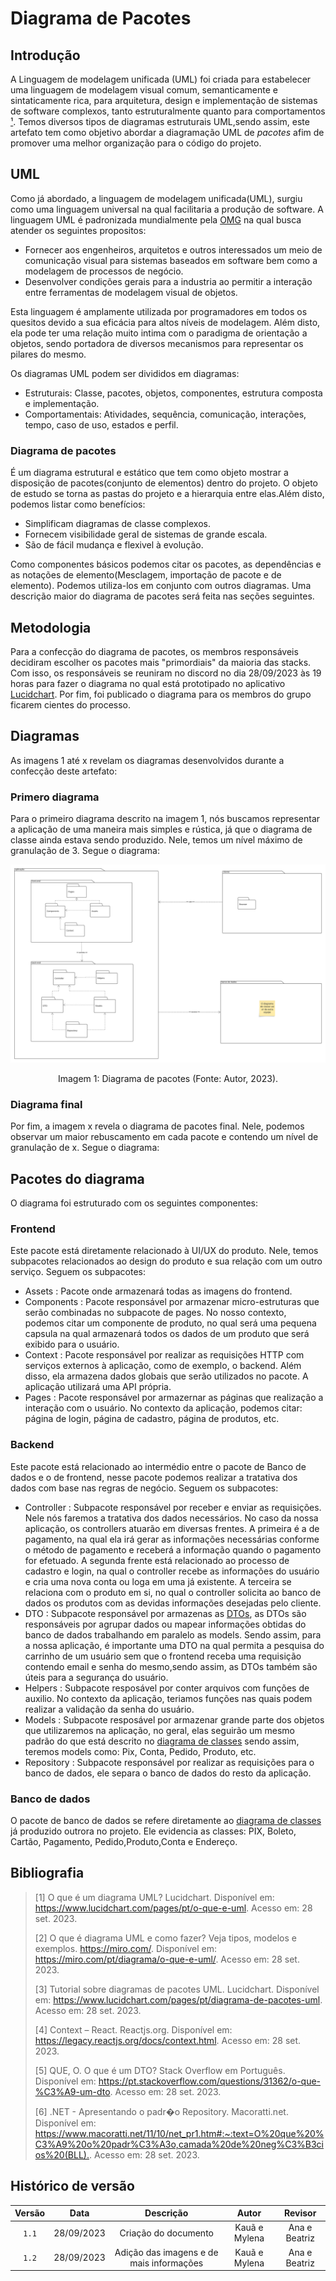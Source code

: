 # Diagrama de Pacotes

## Introdução

A Linguagem de modelagem unificada (UML) foi criada para estabelecer uma linguagem de modelagem visual comum, semanticamente e sintaticamente rica, para arquitetura, design e implementação de sistemas de software complexos, tanto estruturalmente quanto para comportamentos [¹](#ancora1). Temos diversos tipos de diagramas estruturais UML,sendo assim, este artefato tem como objetivo abordar a diagramação UML de _pacotes_ afim de promover uma melhor organização para o código do projeto.

## UML

Como já abordado, a linguagem de modelagem unificada(UML), surgiu como uma linguagem universal na qual facilitaria a produção de software. A linguagem UML é padronizada mundialmente pela [OMG](https://www.omg.org/) na qual busca atender os seguintes propositos:

- Fornecer aos engenheiros, arquitetos e outros interessados um meio de comunicação visual para sistemas baseados em software bem como a modelagem de processos de negócio.
- Desenvolver condições gerais para a industria ao permitir a interação entre ferramentas de modelagem visual de objetos.

Esta linguagem é amplamente utilizada por programadores em todos os quesitos devido a sua eficácia para altos níveis de modelagem. Além disto, ela pode ter uma relação muito intima com o paradigma de orientação a objetos, sendo portadora de diversos mecanismos para representar os pilares do mesmo.</br>

Os diagramas UML podem ser divididos em diagramas:

- Estruturais: Classe, pacotes, objetos, componentes, estrutura composta e implementação.
- Comportamentais: Atividades, sequência, comunicação, interações, tempo, caso de uso, estados e perfil.

### Diagrama de pacotes

É um diagrama estrutural e estático que tem como objeto mostrar a disposição de pacotes(conjunto de elementos) dentro do projeto. O objeto de estudo se torna as pastas do projeto e a hierarquia entre elas.Além disto, podemos listar como benefícios:

- Simplificam diagramas de classe complexos.
- Fornecem visibilidade geral de sistemas de grande escala.
- São de fácil mudança e flexivel à evolução.

Como componentes básicos podemos citar os pacotes, as dependências e as notações de elemento(Mesclagem, importação de pacote e de elemento). Podemos utiliza-los em conjunto com outros diagramas. Uma descrição maior do diagrama de pacotes será feita nas seções seguintes.

## Metodologia

Para a confecção do diagrama de pacotes, os membros responsáveis decidiram escolher os pacotes mais "primordiais" da maioria das stacks. Com isso, os responsáveis se reuniram no discord no dia 28/09/2023 às 19 horas para fazer o diagrama no qual está prototipado no aplicativo [Lucidchart](https://lucid.app/lucidchart/c7aff09a-0b81-479f-8555-5c3e10507aa4/edit?viewport_loc=-11%2C-11%2C1480%2C641%2C0_0&invitationId=inv_8f25f8f6-e5ef-4a74-a75a-2f49625b6949). Por fim, foi publicado o diagrama para os membros do grupo ficarem cientes do processo.

## Diagramas

As imagens 1 até x revelam os diagramas desenvolvidos durante a confecção deste artefato:

### Primero diagrama

Para o primeiro diagrama descrito na imagem 1, nós buscamos representar a aplicação de uma maneira mais simples e rústica, já que o diagrama de classe ainda estava sendo produzido. Nele, temos um nível máximo de granulação de 3. Segue o diagrama:

<center>
    <img src="Diagrama de pacotes.png"/>
    <p> Imagem 1: Diagrama de pacotes (Fonte: Autor, 2023).</a></p> 
</center>

### Diagrama final

Por fim, a imagem x revela o diagrama de pacotes final. Nele, podemos observar um maior rebuscamento em cada pacote e contendo um nível de granulação de x. Segue o diagrama:

## Pacotes do diagrama

O diagrama foi estruturado com os seguintes componentes:

### Frontend

Este pacote está diretamente relacionado à UI/UX do produto. Nele, temos subpacotes relacionados ao design do produto e sua relação com um outro serviço. Seguem os subpacotes:

- Assets : Pacote onde armazenará todas as imagens do frontend.
- Components : Pacote responsável por armazenar micro-estruturas que serão combinadas no subpacote de pages. No nosso contexto, podemos citar um componente de produto, no qual será uma pequena capsula na qual armazenará todos os dados de um produto que será exibido para o usuário.
- Context : Pacote responsável por realizar as requisições HTTP com serviços externos à aplicação, como de exemplo, o backend. Além disso, ela armazena dados globais que serão utilizados no pacote. A aplicação utilizará uma API própria.
- Pages : Pacote responsável por armazernar as páginas que realização a interação com o usuário. No contexto da aplicação, podemos citar: página de login, página de cadastro, página de produtos, etc.

### Backend

Este pacote está relacionado ao intermédio entre o pacote de Banco de dados e o de frontend, nesse pacote podemos realizar a tratativa dos dados com base nas regras de negócio. Seguem os subpacotes:

- Controller : Subpacote responsável por receber e enviar as requisições. Nele nós faremos a tratativa dos dados necessários. No caso da nossa aplicação, os controllers atuarão em diversas frentes. A primeira é a de pagamento, na qual ela irá gerar as informações necessárias conforme o método de pagamento e receberá a informação quando o pagamento for efetuado. A segunda frente está relacionado ao processo de cadastro e login, na qual o controller recebe as informações do usuário e cria uma nova conta ou loga em uma já existente. A terceira se relaciona com o produto em si, no qual o controller solicita ao banco de dados os produtos com as devidas informações desejadas pelo cliente.
- DTO : Subpacote responsável por armazenas as [DTOs](https://pt.stackoverflow.com/questions/31362/o-que-%C3%A9-um-dto), as DTOs são responsáveis por agrupar dados ou mapear informações obtidas do banco de dados trabalhando em paralelo as models. Sendo assim, para a nossa aplicação, é importante uma DTO na qual permita a pesquisa do carrinho de um usuário sem que o frontend receba uma requisição contendo email e senha do mesmo,sendo assim, as DTOs também são úteis para a segurança do usuário.
- Helpers : Subpacote resposável por conter arquivos com funções de auxilio. No contexto da aplicação, teriamos funções nas quais podem realizar a validação da senha do usuário.
- Models : Subpacote resposável por armazenar grande parte dos objetos que utilizaremos na aplicação, no geral, elas seguirão um mesmo padrão do que está descrito no [diagrama de classes]() sendo assim, teremos models como: Pix, Conta, Pedido, Produto, etc.
- Repository : Subpacote responsável por realizar as requisições para o banco de dados, ele separa o banco de dados do resto da aplicação.

### Banco de dados

O pacote de banco de dados se refere diretamente ao [diagrama de classes]() já produzido outrora no projeto. Ele evidencia as classes: PIX, Boleto, Cartão, Pagamento, Pedido,Produto,Conta e Endereço.

## Bibliografia

> [1] O que é um diagrama UML? Lucidchart. Disponível em: <https://www.lucidchart.com/pages/pt/o-que-e-uml>. Acesso em: 28 set. 2023.
>
> [2] O que é diagrama UML e como fazer? Veja tipos, modelos e exemplos. https://miro.com/. Disponível em: <https://miro.com/pt/diagrama/o-que-e-uml/>. Acesso em: 28 set. 2023.
>
> [3] Tutorial sobre diagramas de pacotes UML. Lucidchart. Disponível em: <https://www.lucidchart.com/pages/pt/diagrama-de-pacotes-uml>. Acesso em: 28 set. 2023.
>
> [4] Context – React. Reactjs.org. Disponível em: <https://legacy.reactjs.org/docs/context.html>. Acesso em: 28 set. 2023.
>
> [5] QUE, O. O que é um DTO? Stack Overflow em Português. Disponível em: <https://pt.stackoverflow.com/questions/31362/o-que-%C3%A9-um-dto>. Acesso em: 28 set. 2023.
>
> [6] .NET - Apresentando o padr�o Repository. Macoratti.net. Disponível em: <https://www.macoratti.net/11/10/net_pr1.htm#:~:text=O%20que%20%C3%A9%20o%20padr%C3%A3o,camada%20de%20neg%C3%B3cios%20(BLL).>. Acesso em: 28 set. 2023.

## Histórico de versão

| Versão |    Data    |                Descrição                 |     Autor     |    Revisor    |
| :----: | :--------: | :--------------------------------------: | :-----------: | :-----------: |
| `1.1`  | 28/09/2023 |           Criação do documento           | Kauã e Mylena | Ana e Beatriz |
| `1.2`  | 28/09/2023 | Adição das imagens e de mais informações | Kauã e Mylena | Ana e Beatriz |
